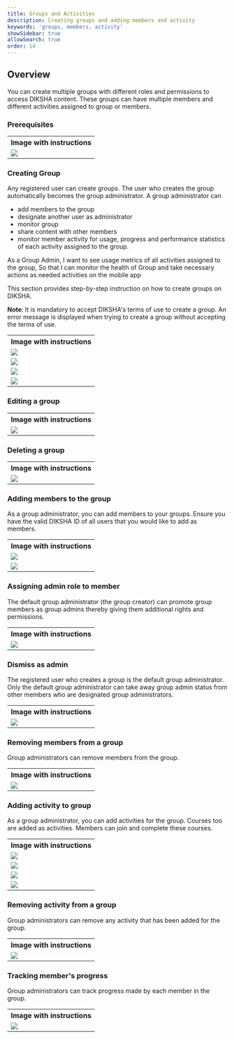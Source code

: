 ```yaml
---
title: Groups and Activities 
description: Creating groups and adding members and activity  
keywords: 'groups, members, activity'
showSidebar: true
allowSearch: true
order: 14
---
```


## Overview

You can create multiple groups with different roles and permissions to access DIKSHA content. These groups can have multiple members and different activities assigned to group or members.

### Prerequisites

<table>
<tr>
  <th>Image with instructions</th>
</tr>
<tr>
  <td><img src="../images/allappfeatures/group-creation.png"></td>
  </tr>
</table>

### Creating Group

Any registered user can create groups. The user who creates the group automatically becomes the group administrator. 
A group administrator can 

- add members to the group
- designate another user as administrator
- monitor group
- share content with other members
- monitor member activity for usage, progress and performance statistics of each activity assigned to the group.

As a Group Admin, I want to see usage metrics of all activities assigned to the group, So that I can monitor the health of Group and take necessary actions as needed activities on the mobile app


This section provides step-by-step instruction on how to create groups on DIKSHA.

**Note**: It is mandatory to accept DIKSHA's terms of use to create a group. An error message is displayed when trying to create a group without accepting the terms of use.

<table>
<tr>
  <th>Image with instructions</th>
</tr>
<tr>
  <td><img src="../images/allappfeatures/group_create.png"></td>
  </tr>
  <tr>
  <td><img src="../images/allappfeatures/group_create1.png"></td>
  </tr>
  <tr>
  <td><img src="../images/allappfeatures/group_create2.png"></td>
  </tr>
    <tr>
  <td><img src="../images/allappfeatures/maxgroup.png"></td>
  </tr>
</table>


### Editing a group

<table>
<tr>
  <th>Image with instructions</th>
</tr>
<tr>
  <td><img src="../images/allappfeatures/group-edit.png"></td>
  </tr>
</table>

### Deleting a group

<table>
  <tr>
    <th>Image with instructions</th>
  </tr>
<tr>
  <td><img src="../images/allappfeatures/group-delete.png"></td>
</tr>
</table>


### Adding members to the group

As a group administrator, you can add members to your groups. Ensure you have the valid DIKSHA ID of all users that you would like to add as members. 

<table>
<tr>
  <th>Image with instructions</th>
</tr>
<tr>
  <td><img src="../images/allappfeatures/group_add_member.png"></td>
  </tr>
    <tr>
  <td><img src="../images/allappfeatures/maxmember.png"></td>
  </tr>
</table>


### Assigning admin role to member

The default group administrator (the group creator) can promote group members as group admins thereby giving them additional rights and permissions. 

<table>
<tr>
  <th>Image with instructions</th>
</tr>
<tr>
  <td><img src="../images/allappfeatures/group_make_admin.png"></td>
  </tr>
</table>


### Dismiss as admin

The registered user who creates a group is the default group administrator. Only the default group administrator can take away group admin status from other members who are designated group administrators.

<table>
<tr>
  <th>Image with instructions</th>
</tr>
<tr>
  <td><img src="../images/allappfeatures/group_dismiss_admin.png"></td>
  </tr>
</table>


### Removing members from a group

Group administrators can remove members from the group. 

<table>
<tr>
  <th>Image with instructions</th>
</tr>
<tr>
  <td><img src="../images/allappfeatures/group_remove_member.png"></td>
  </tr>
</table>


### Adding activity to group

As a group administrator, you can add activities for the group. Courses too are added as activities. Members can join and complete these courses. 

<table>
<tr>
  <th>Image with instructions</th>
</tr>
<tr>
  <td><img src="../images/allappfeatures/group-activity-add.png"></td>
  </tr>
  <tr>
  <td><img src="../images/allappfeatures/activity1.png"></td>
  </tr>
  <tr>
  <td><img src="../images/allappfeatures/activity2.png"></td>
  </tr>
    <tr>
  <td><img src="../images/allappfeatures/maxactivity.png"></td>
  </tr>
</table>


### Removing activity from a group

Group administrators can remove any activity that has been added for the group. 


<table>
<tr>
  <th>Image with instructions</th>
</tr>
<tr>
  <td><img src="../images/allappfeatures/group_activity_remove.png"></td>
  </tr>
</table>


### Tracking member's progress

Group administrators can track progress made by each member in the group. 

<table>
<tr>
  <th>Image with instructions</th>
</tr>
<tr>
  <td><img src="../images/allappfeatures/track_member.png"></td>
  </tr>
</table>

